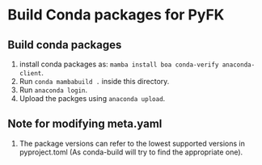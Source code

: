 # Build Conda packages for PyFK

## Build conda packages

1. install conda packages as: `mamba install boa conda-verify anaconda-client`.
2. Run `conda mambabuild .` inside this directory.
3. Run `anaconda login`.
4. Upload the packges using `anaconda upload`.

## Note for modifying meta.yaml

1. The package versions can refer to the lowest supported versions in pyproject.toml (As conda-build will try to find the appropriate one).
